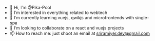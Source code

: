 - 👋 Hi, I’m @Pika-Pool
- 👀 I’m interested in everything related to webtech
- 🌱 I’m currently learning vuejs, qwikjs and microfrontends with single-spa
- 💞️ I’m looking to collaborate on a react and vuejs projects
- 📫 How to reach me: just shoot an email at sriramiyer.dev@gmail.com

<!---
Pika-Pool/Pika-Pool is a ✨ special ✨ repository because its `README.md` (this file) appears on your GitHub profile.
You can click the Preview link to take a look at your changes.
--->
